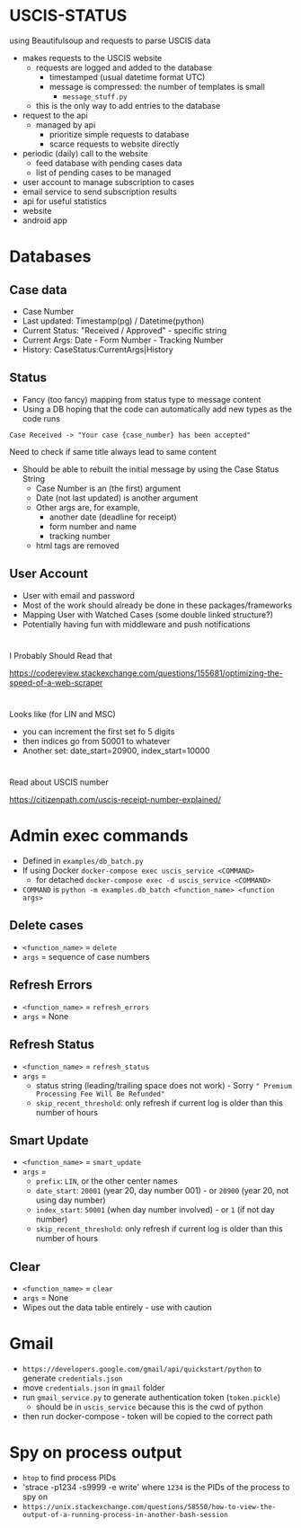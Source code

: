 # USCIS-STATUS

using Beautifulsoup and requests to parse USCIS data

- makes requests to the USCIS website
    - requests are logged and added to the database
        - timestamped (usual datetime format UTC)
        - message is compressed: the number of templates is small
            - `message_stuff.py`
    - this is the only way to add entries to the database
- request to the api
    - managed by api
        - prioritize simple requests to database
        - scarce requests to website directly
- periodic (daily) call to the website
    - feed database with pending cases data
    - list of pending cases to be managed
- user account to manage subscription to cases
- email service to send subscription results
- api for useful statistics
- website
- android app


# Databases

## Case data

- Case Number
- Last updated: Timestamp(pg) / Datetime(python)
- Current Status: "Received / Approved" - specific string
- Current Args: Date - Form Number - Tracking Number
- History: CaseStatus:CurrentArgs|History

## Status

- Fancy (too fancy) mapping from status type to message content
- Using a DB hoping that the code can automatically add new types as the code runs

`Case Received -> "Your case {case_number} has been accepted"`

Need to check if same title always lead to same content

- Should be able to rebuilt the initial message by using the Case Status String
    - Case Number is an (the first) argument
    - Date (not last updated) is another argument
    - Other args are, for example, 
        - another date (deadline for receipt)
        - form number and name
        - tracking number
    - html tags are removed

## User Account

- User with email and password
- Most of the work should already be done in these packages/frameworks
- Mapping User with Watched Cases (some double linked structure?)
- Potentially having fun with middleware and push notifications


# 
I Probably Should Read that

https://codereview.stackexchange.com/questions/155681/optimizing-the-speed-of-a-web-scraper

#

Looks like (for LIN and MSC)
- you can increment the first set fo 5 digits
- then indices go from 50001 to whatever
- Another set: date_start=20900, index_start=10000

#
Read about USCIS number

https://citizenpath.com/uscis-receipt-number-explained/


# Admin exec commands
- Defined in `examples/db_batch.py`
- If using Docker `docker-compose exec uscis_service <COMMAND>`
    - for detached `docker-compose exec -d uscis_service <COMMAND>`
- `COMMAND` is `python -m examples.db_batch <function_name> <function args>`

## Delete cases
- `<function_name>` = `delete`
- `args` = sequence of case numbers

## Refresh Errors
- `<function_name>` = `refresh_errors`
- `args` = None

## Refresh Status
- `<function_name>` = `refresh_status`
- `args` = 
    - status string (leading/trailing space does not work) - Sorry `" Premium Processing Fee Will Be Refunded"`
    - `skip_recent_threshold`: only refresh if current log is older than this number of hours

## Smart Update
- `<function_name>` = `smart_update`
- `args` = 
    - `prefix`: `LIN`, or the other center names
    - `date_start`: `20001` (year 20, day number 001) - or `20900` (year 20, not using day number)
    - `index_start`: `50001` (when day number involved) - or `1` (if not day number) 
    - `skip_recent_threshold`: only refresh if current log is older than this number of hours

## Clear
- `<function_name>` = `clear`
- `args` = None
- Wipes out the data table entirely - use with caution


# Gmail

- `https://developers.google.com/gmail/api/quickstart/python` to generate `credentials.json`
- move `credentials.json` in `gmail` folder
- run `gmail_service.py` to generate authentication token (`token.pickle`)
    - should be in `uscis_service` because this is the cwd of python
- then run docker-compose - token will be copied to the correct path


# Spy on process output
- `htop` to find process PIDs
- 'strace -p1234 -s9999 -e write' where `1234` is the PIDs of the process to spy on
 - `https://unix.stackexchange.com/questions/58550/how-to-view-the-output-of-a-running-process-in-another-bash-session`
